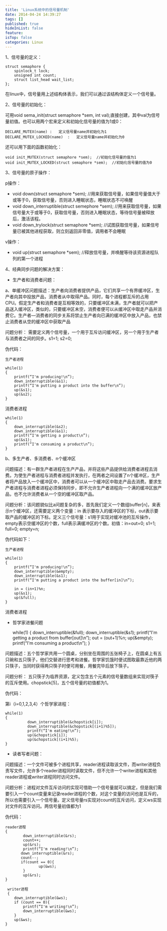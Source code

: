 ```yaml
---
title: 'Linux系统中的信号量机制'
date: 2014-04-24 14:39:27
tags: []
published: true
hideInList: false
feature: 
isTop: false
categories: Linux
---
```


1、信号量的定义：

    struct semaphore {
        spinlock_t lock;
        unsigned int count;
        struct list_head wait_list;
    };
    

在linux中，信号量用上述结构体表示，我们可以通过该结构体定义一个信号量。

2、信号量的初始化：

可用void sema_init(struct semaphore *sem, int val);直接创建，其中val为信号量初值。也可以用两个宏来定义和初始化信号量的值为1或0：

    DECLARE_MUTEX(name)	:	定义信号量name并初始化为1
    DECLARE_MUTEX_LOCKED(name)	:	定义信号量name并初始化为0
    

还可以用下面的函数初始化：

    void init_MUTEX(struct semaphore *sem);	 //初始化信号量的值为1
    void init_MUTEX_LOCKED(struct semaphore *sem);	//初始化信号量的值为0
    

3、信号量的原子操作：

p操作：

*   void down(struct semaphore *sem); //用来获取信号量，如果信号量值大于或等于0，获取信号量，否则进入睡眠状态，睡眠状态不可唤醒
*   void down_interruptible(struct semephore *sem); //用来获取信号量，如果信号量大于或等于0，获取信号量，否则进入睡眠状态，等待信号量被释放后，激活该程。
*   void down_trylock(struct semaphore *sem); //试图获取信号量，如果信号量已被其他进程获取，则立刻返回非零值，调用者不会睡眠

v操作：

*   void up(struct semaphore *sem); //释放信号量，并唤醒等待该资源进程队列的第一个进程

4、经典同步问题的解决方案：

*   生产者和消费者问题：

a、单缓冲区问题描述：生产者向消费者提供产品，它们共享一个有界缓冲区，生产者向其中投放产品，消费者从中取得产品。同时，每个进程都互斥的占用CPU。假定生产者和消费者是互相等效的，只要缓冲区未满，生产者就可以把产品送入缓冲区，类似的，只要缓冲区未空，消费者便可以从缓冲区中取走产品并消费它。生产者—消费者的同步关系将禁止生产者向已满的缓冲区中放入产品，也禁止消费者从空的缓冲区中获取产品

问题分析： 需要定义两个信号量，一个用于互斥访问缓冲区，另一个用于生产者与消费者之间的同步。s1=1; s2=0;

伪代码：

    生产者进程            
    
    while(1)                                         
    {                                       
        printf(“I'm producing!\n”);                                        
        down_interruptible(&s1);                                         
        printf(“I'm putting a product into the buffer\n”);          
        up(&s1);                   
        up(&s2);                
    }               
    

消费者进程

    while(1)  
    {
        down_interruptible(&s2);
        down_interruptible(&s1);
        printf(“I'm getting a product\n”);
        up(&s1);
        printf(“I'm consuming a product\n”);
    }
    

b、多生产者、多消费者、n个缓冲区

问题描述：有一群生产者进程在生产产品，并将这些产品提供给消费者进程去消费。为使生产者进程与消费者进程并发执行，在两者之间设置了n个缓冲区，生产者将产品放入一个缓冲区中，消费者可以从一个缓冲区中取走产品去消费。要求生产者进程与消费者进程必须保持同步，即不允许生产者进程向一个满的缓冲区放产品，也不允许消费者从一个空的缓冲区取产品。

问题分析：该问题貌似比a问题复杂的多，首先我们定义一个数组buffer\[n\]，来表示n个缓冲区，还需要定义两个变量：in 表示要存入的缓冲区的下标，out表示要取产品的缓冲区的下标。定义三个信号量：s1用于实现对缓冲池的互斥操作，empty表示空缓冲区的个数，full表示满缓冲区的个数。初值：in=out=0; s1=1; full=0; empty=n;

伪代码如下：

    生产者进程                                                                  
    
    while(1)                                                                          
    {                                                                                      
        printf(“I'm producing!\n”);                                                   
        down_interruptible(&empty);                                           
        down_interruptible(&s1);                                                   
        printf(“I'm putting a product into the buffer[in]\n”);                 
                                                                                                              
        in = (in+1)%n;                                                                                
        up(&s1);                                                                                      
        up(&full);                                                                     
    }                                                                                       
    

消费者进程

*   哲学家进餐问题
    
    while(1) { down\_interruptible(&full); down\_interruptible(&s1); printf(“I'm getting a product from buffer\[out\]\\n”); out = (out+1)%n; up(&empty); printf(“I'm consuming a product\\n”); }
    

问题描述：五个哲学家共用一个圆桌，分别坐在周围的五张椅子上，在圆桌上有五只碗和五只筷子，他们交替进行思考和进餐。哲学家饥饿时便试图取最靠近他的两只筷子，当同时获得两只筷子时便可用餐，用餐完毕后放下筷子。

问题分析： 五只筷子为临界资源，定义包含五个元素的信号量数组来实现对筷子的互斥使用。chopstick\[5\]，五个信号量的初值都为1。

伪代码：

第i（i=0,1,2,3,4）个哲学家进程：

    while(1)
    {
              down_interruptible(&chopstick[i]);
              down_interruptible(&chopstick[(i+1)%5]);
              printf(“I'm eating!\n”);
              up(&chopstick[i]);
              up(&chopstick[(i+1)%5);
    }
    

*   读者写者问题：

问题描述：一个文件可被多个进程共享，reader进程读取该文件，而writer进程负责写文件，允许多个reader进程同时读取文件，但不允许一个writer进程和其他reader进程或writer进程同时访问文件。

问题分析：进程对文件互斥访问的实现可借助一个信号量就可以搞定，但是我们需要引入一个count变量来记录reader进程的个数，对这个变量的访问也是互斥的，所以也需要引入一个信号量。定义信号量rs实现对count的互斥访问，定义ws实现对文件的互斥访问。两信号量初值都为1

伪代码：

    reader进程                             	
    {                                                                                          
            down_interruptible(&rs);                                                                                                                                                                                                   
            count++;
            up(&rs);  
            printf(“I'm reading!\n”);   
           down_interruptible(&rs);
           count--;
           if(count == 0){
                   up(&ws);
            }
            up(&rs);
    }       
    
     writer进程
     {
        down_interruptible(&ws);           
        if (count == 0){ 
            printf(“I'm writing!\n”);
            down_interruptible(&ws);                                     
        } 
        up(&ws);
    }